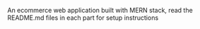 An ecommerce web application built with MERN stack, read the README.md files in each part for setup instructions 
